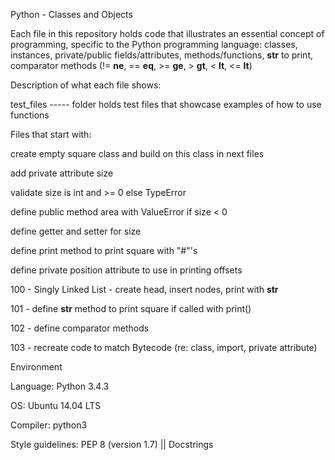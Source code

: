 Python - Classes and Objects

Each file in this repository holds code that illustrates an essential concept of programming, specific to the Python programming language: classes, instances, private/public fields/attributes, methods/functions, __str__ to print, comparator methods (!= __ne__, == __eq__, >= __ge__, > __gt__, < __lt__, <= __lt__)



Description of what each file shows:

test_files ----- folder holds test files that showcase examples of how to use functions

Files that start with:

create empty square class and build on this class in next files

add private attribute size

validate size is int and >= 0 else TypeError

define public method area with ValueError if size < 0

define getter and setter for size

define print method to print square with "#"'s

define private position attribute to use in printing offsets

100 - Singly Linked List - create head, insert nodes, print with __str__

101 - define __str__ method to print square if called with print()

102 - define comparator methods

103 - recreate code to match Bytecode (re: class, import, private attribute)

Environment

Language: Python 3.4.3

OS: Ubuntu 14.04 LTS

Compiler: python3

Style guidelines: PEP 8 (version 1.7) || Docstrings
